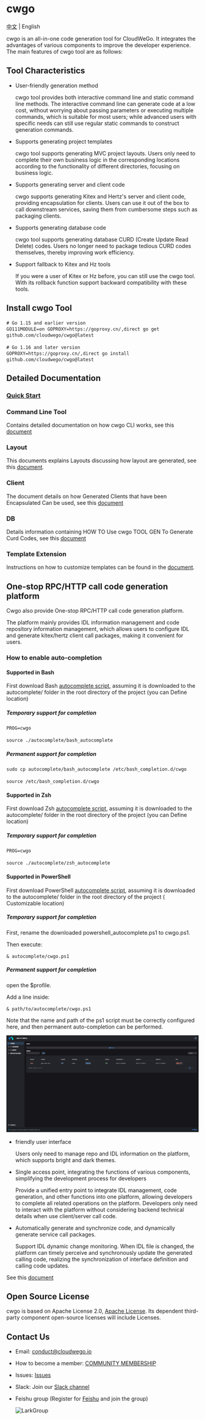 # cwgo

[中文](./README_CN.md) | English

cwgo is an all-in-one code generation tool for CloudWeGo. It integrates the advantages of various components to improve
the developer experience. The main features of cwgo tool are as follows:

## Tool Characteristics

- User-friendly generation method

  cwgo tool provides both interactive command line and static command line methods. The interactive command line can
  generate code at a low cost, without worrying about passing parameters or executing multiple commands, which is
  suitable for most users; while advanced users with specific needs can still use regular static commands to construct
  generation commands.

- Supports generating project templates

  cwgo tool supports generating MVC project layouts. Users only need to complete their own business logic in the
  corresponding locations according to the functionality of different directories, focusing on business logic.

- Supports generating server and client code

  cwgo supports generating Kitex and Hertz's server and client code, providing encapsulation for clients. Users can use
  it out of the box to call downstream services, saving them from cumbersome steps such as packaging clients.

- Supports generating database code

  cwgo tool supports generating database CURD (Create Update Read Delete) codes. Users no longer need to package
  tedious CURD codes themselves, thereby improving work efficiency.

- Support fallback to Kitex and Hz tools

  If you were a user of Kitex or Hz before, you can still use the cwgo tool. With its rollback function support backward
  compatibility with these tools.

## Install cwgo Tool

```
# Go 1.15 and earlier version
GO111MODULE=on GOPROXY=https://goproxy.cn/,direct go get github.com/cloudwego/cwgo@latest

# Go 1.16 and later version
GOPROXY=https://goproxy.cn/,direct go install github.com/cloudwego/cwgo@latest
```

## Detailed Documentation

### [Quick Start](https://www.cloudwego.io/docs/cwgo/cli/getting-started/)

### Command Line Tool

Contains detailed documentation on how cwgo CLI works, see this [document](https://www.cloudwego.io/docs/cwgo/cli/tutorials/cli/)

### Layout

This documents explains Layouts discussing how layout are generated, see this [document](https://www.cloudwego.io/docs/cwgo/cli/tutorials/layout/).

### Client

The document details on how Generated Clients that have been Encapsulated Can be used, see this [document](https://www.cloudwego.io/docs/cwgo/cli/tutorials/client/)

### DB

Details information containing HOW TO Use cwgo TOOL GEN To Generate Curd Codes, see this [document](https://www.cloudwego.io/docs/cwgo/cli/tutorials/db/)

### Template Extension

Instructions on how to customize templates can be found in the [document](https://www.cloudwego.io/docs/cwgo/cli/tutorials/templete-extension/).

## One-stop RPC/HTTP call code generation platform

Cwgo also provide One-stop RPC/HTTP call code generation platform.

The platform mainly provides IDL information management and code repository information management, which allows users
to configure IDL and generate kitex/hertz client call packages, making it convenient for users.

### How to enable auto-completion
#### Supported in Bash
First download Bash [autocomplete script](https://github.com/urfave/cli/blob/v2-maint/autocomplete/bash_autocomplete), assuming it is downloaded to the autocomplete/ folder in the root directory of the project (you can Define location)
##### Temporary support for completion
```shell
PROG=cwgo

source ./autocomplete/bash_autocomplete
```
##### Permanent support for completion
```shell
sudo cp autocomplete/bash_autocomplete /etc/bash_completion.d/cwgo

source /etc/bash_completion.d/cwgo
```
#### Supported in Zsh
First download Zsh [autocomplete script](https://github.com/urfave/cli/blob/v2-maint/autocomplete/zsh_autocomplete), assuming it is downloaded to the autocomplete/ folder in the root directory of the project (you can Define location)
##### Temporary support for completion
```shell
PROG=cwgo

source ./autocomplete/zsh_autocomplete
```
#### Supported in PowerShell
First download PowerShell [autocomplete script](https://github.com/urfave/cli/blob/v2-maint/autocomplete/powershell_autocomplete.ps1), assuming it is downloaded to the autocomplete/ folder in the root directory of the project ( Customizable location)
##### Temporary support for completion
First, rename the downloaded powershell_autocomplete.ps1 to cwgo.ps1.

Then execute:
```shell
& autocomplete/cwgo.ps1
```

##### Permanent support for completion
open the $profile.

Add a line inside:
```shell
& path/to/autocomplete/cwgo.ps1
```
Note that the name and path of the ps1 script must be correctly configured here, and then permanent auto-completion can be performed.

![Platform Interface](/images/cwgo_platform.png)

- friendly user interface

  Users only need to manage repo and IDL information on the platform, which supports bright and dark themes.

- Single access point, integrating the functions of various components, simplifying the development process for
  developers

  Provide a unified entry point to integrate IDL management, code generation, and other functions
  into one platform, allowing developers to complete all related operations on the platform. Developers only need to
  interact with the platform without considering backend technical details when use client/server call code.

- Automatically generate and synchronize code, and dynamically generate service call packages.

  Support IDL dynamic change monitoring. When IDL file is changed, the platform can
  timely perceive and synchronously update the generated calling code, realizing the synchronization of interface
  definition and calling code updates.

See this [document]((https://www.cloudwego.io/docs/cwgo/platform/))

## Open Source License

cwgo is based on Apache License 2.0, [Apache License](https://github.com/cloudswego/cwgo/blob/main/LICENSE). Its dependent
third-party component open-source licenses will include Licenses.


## Contact Us

- Email: conduct@cloudwego.io
- How to become a member: [COMMUNITY MEMBERSHIP](https://github.com/cloudwego/community/blob/main/COMMUNITY_MEMBERSHIP.md)
- Issues: [Issues](https://github.com/cloudwego/cwgo/issues)
- Slack: Join our [Slack channel](https://join.slack.com/t/cloudwego/shared_invite/zt-tmcbzewn-UjXMF3ZQsPhl7W3tEDZboA)
- Feishu group (Register for [Feishu](https://www.larksuite.com/en-US/download) and join the group)

  ![LarkGroup](images/lark_group.png)
